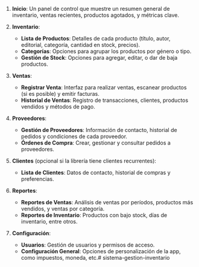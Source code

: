 1. **Inicio**: Un panel de control que muestre un resumen general de inventario, ventas recientes, productos agotados, y métricas clave.

2. **Inventario**:
   - **Lista de Productos**: Detalles de cada producto (título, autor, editorial, categoría, cantidad en stock, precios).
   - **Categorías**: Opciones para agrupar los productos por género o tipo.
   - **Gestión de Stock**: Opciones para agregar, editar, o dar de baja productos.

3. **Ventas**:
   - **Registrar Venta**: Interfaz para realizar ventas, escanear productos (si es posible) y emitir facturas.
   - **Historial de Ventas**: Registro de transacciones, clientes, productos vendidos y métodos de pago.

4. **Proveedores**:
   - **Gestión de Proveedores**: Información de contacto, historial de pedidos y condiciones de cada proveedor.
   - **Órdenes de Compra**: Crear, gestionar y consultar pedidos a proveedores.

5. **Clientes** (opcional si la librería tiene clientes recurrentes):
   - **Lista de Clientes**: Datos de contacto, historial de compras y preferencias.

6. **Reportes**:
   - **Reportes de Ventas**: Análisis de ventas por períodos, productos más vendidos, y ventas por categoría.
   - **Reportes de Inventario**: Productos con bajo stock, días de inventario, entre otros.

7. **Configuración**:
   - **Usuarios**: Gestión de usuarios y permisos de acceso.
   - **Configuración General**: Opciones de personalización de la app, como impuestos, moneda, etc.# sistema-gestion-inventario
